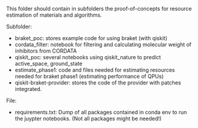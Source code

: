 This folder should contain in subfolders the proof-of-concepts for resource estimation of materials and algorithms.

Subfolder:
* braket_poc: stores example code for using braket (with qiskit)
* cordata_filter: notebook for filtering and calculating molecular weight of inhibitors from CORDATA
* qiskit_poc: several notebooks using qiskit_nature to predict active_space, ground_state
* estimate_phase1: code and files needed for estimating resources needed for braket phase1 (estimating performance of QPUs)
* qiskit-braket-provider: stores the code of the provider with patches integrated.

File:
* requirements.txt: Dump of all packages contained in conda env to run the juypter notebooks. (Not all packages might be needed!)
